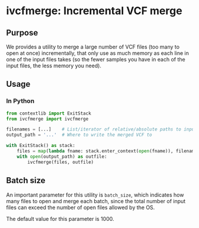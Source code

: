 # ivcfmerge: Incremental VCF merge

## Purpose

We provides a utility to merge a large number of VCF files (too many to open at once) incrementally, that only use as
much memory as each line in one of the input files takes (so the fewer samples you have in each of the input files, the
less memory you need).

## Usage

### In Python

```python
from contextlib import ExitStack
from ivcfmerge import ivcfmerge

filenames = [...]    # List/iterator of relative/absolute paths to input files
output_path = '...'  # Where to write the merged VCF to

with ExitStack() as stack:
    files = map(lambda fname: stack.enter_context(open(fname)), filenames)
    with open(output_path) as outfile:
        ivcfmerge(files, outfile)
```

## Batch size

An important parameter for this utility is `batch_size`, which indicates how many files to open and merge each batch,
since the total number of input files can exceed the number of open files allowed by the OS.

The default value for this parameter is 1000.
